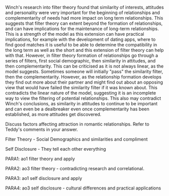 Winch's research into filter theory found that similarity of interests, attitudes and personality were very important for the beginning of relationships and complementarity of needs had more impact on long term relationships. This suggests that filter theory can extent beyond the formation of relationships, and can have implications for the maintenance of long-term relationships. This is a strength of the model as this extension can have practical implications, for example with the development of dating apps, where to find good matches it is useful to be able to determine the compatibility in the long term as well as the short and this extension of filter theory can help with that. 
However, in filter theory formation of relationships go through a series of filters, first social demographic, then similarity in attitudes, and then complementarity. This can be criticised as it is not always linear, as the model suggests. Sometimes someone will initially "pass" the similarity filter, then the complementarity. However, as the relationship formation develops they find out more about their partner and might find out about an opposing view that would have failed the similarity filter if it was known about. This contradicts the linear nature of the model, suggesting it is an incomplete way to view the filtering of potential relationships. This also may contradict Winch's conclusions, as similarity in attitudes to continue to be important and can even be a dealbreaker even once complementarity has been established, as more attitudes get discovered.


Discuss factors affecting attraction in romantic relationships. Refer to Teddy's comments in your answer.

Filter Theory - Social Demographics and similarities and compliment

Self Disclosure - They tell each other everything


PARA1: ao1 filter theory and apply

PARA2: ao3 filter theory - contradicting research and correlational.

PARA3: ao1 self disclosure and apply

PARA4: ao3 self disclosure - cultural differences and practical applications



